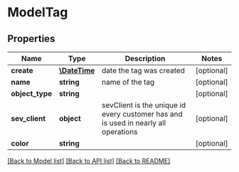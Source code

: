# ModelTag

## Properties
Name | Type | Description | Notes
------------ | ------------- | ------------- | -------------
**create** | [**\DateTime**](\DateTime.md) | date the tag was created | [optional] 
**name** | **string** | name of the tag | [optional] 
**object_type** | **string** |  | [optional] 
**sev_client** | **object** | sevClient is the unique id every customer has and is used in nearly all operations | [optional] 
**color** | **string** |  | [optional] 

[[Back to Model list]](../README.md#documentation-for-models) [[Back to API list]](../README.md#documentation-for-api-endpoints) [[Back to README]](../README.md)


